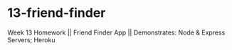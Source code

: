 # 13-friend-finder
Week 13 Homework || Friend Finder App || Demonstrates: Node &amp; Express Servers; Heroku
